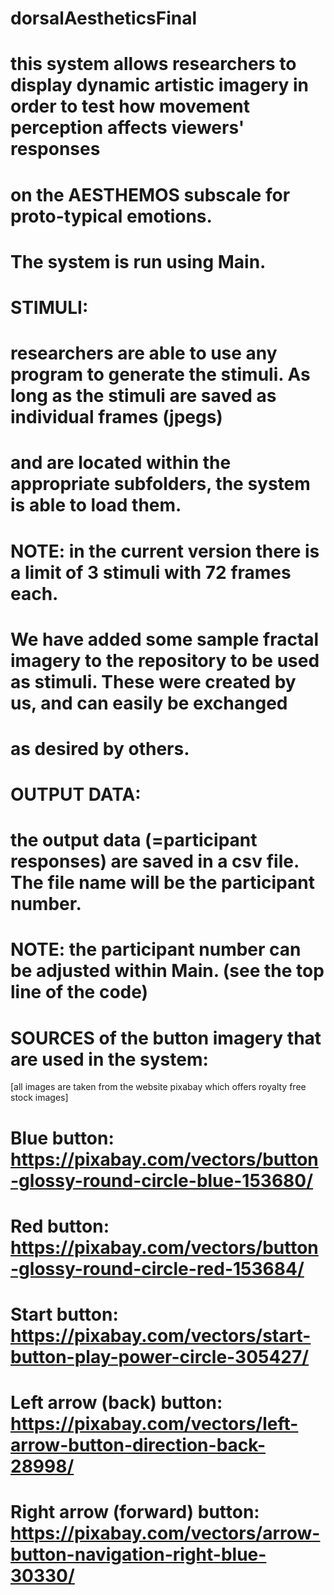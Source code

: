 # dorsalAestheticsFinal

# this system allows researchers to display dynamic artistic imagery in order to test how movement perception affects viewers' responses
# on the AESTHEMOS subscale for proto-typical emotions.

# The system is run using Main.

# STIMULI:
# researchers are able to use any program to generate the stimuli. As long as the stimuli are saved as individual frames (jpegs)
# and are located within the appropriate subfolders, the system is able to load them.
# NOTE: in the current version there is a limit of 3 stimuli with 72 frames each.
# We have added some sample fractal imagery to the repository to be used as stimuli. These were created by us, and can easily be exchanged 
# as desired by others.

# OUTPUT DATA:
# the output data (=participant responses) are saved in a csv file. The file name will be the participant number. 
# NOTE: the participant number can be adjusted within Main. (see the top line of the code)



# SOURCES of the button imagery that are used in the system:
[all images are taken from the website pixabay which offers royalty free stock images]

# Blue button: https://pixabay.com/vectors/button-glossy-round-circle-blue-153680/
# Red button: https://pixabay.com/vectors/button-glossy-round-circle-red-153684/
# Start button: https://pixabay.com/vectors/start-button-play-power-circle-305427/
# Left arrow (back) button: https://pixabay.com/vectors/left-arrow-button-direction-back-28998/
# Right arrow (forward) button: https://pixabay.com/vectors/arrow-button-navigation-right-blue-30330/
